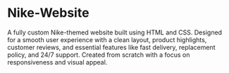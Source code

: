 # Nike-Website
A fully custom Nike-themed website built using HTML and CSS. Designed for a smooth user experience with a clean layout, product highlights, customer reviews, and essential features like fast delivery, replacement policy, and 24/7 support. Created from scratch with a focus on responsiveness and visual appeal.
